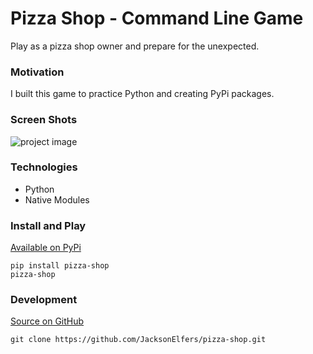 # Pizza Shop - Command Line Game
Play as a pizza shop owner and prepare for the unexpected.

### Motivation
I built this game to practice Python and creating PyPi packages.

### Screen Shots
![project image](https://raw.githubusercontent.com/jackson-elfers/pizza-shop/master/images/pizza-shop.jpg)
### Technologies
- Python
- Native Modules

### Install and Play
[Available on PyPi](https://pypi.org/project/pizza-shop/)
```
pip install pizza-shop
pizza-shop
```

### Development
[Source on GitHub](https://github.com/jackson-elfers/pizza-shop)
```
git clone https://github.com/JacksonElfers/pizza-shop.git
```